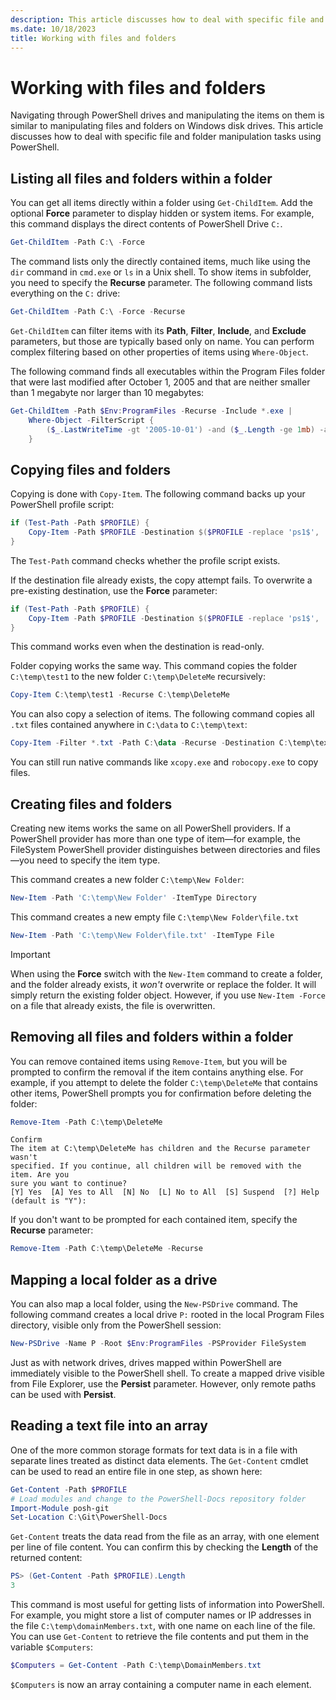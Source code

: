 ```yaml
---
description: This article discusses how to deal with specific file and folder manipulation tasks using PowerShell.
ms.date: 10/18/2023
title: Working with files and folders
---
```

# Working with files and folders

Navigating through PowerShell drives and manipulating the items on them is similar to manipulating
files and folders on Windows disk drives. This article discusses how to deal with specific file and
folder manipulation tasks using PowerShell.

## Listing all files and folders within a folder

You can get all items directly within a folder using `Get-ChildItem`. Add the optional **Force**
parameter to display hidden or system items. For example, this command displays the direct contents
of PowerShell Drive `C:`.

```powershell
Get-ChildItem -Path C:\ -Force
```

The command lists only the directly contained items, much like using the `dir` command in `cmd.exe`
or `ls` in a Unix shell. To show items in subfolder, you need to specify the **Recurse** parameter.
The following command lists everything on the `C:` drive:

```powershell
Get-ChildItem -Path C:\ -Force -Recurse
```

`Get-ChildItem` can filter items with its **Path**, **Filter**, **Include**, and **Exclude**
parameters, but those are typically based only on name. You can perform complex filtering based on
other properties of items using `Where-Object`.

The following command finds all executables within the Program Files folder that were last modified
after October 1, 2005 and that are neither smaller than 1 megabyte nor larger than 10 megabytes:

```powershell
Get-ChildItem -Path $Env:ProgramFiles -Recurse -Include *.exe |
    Where-Object -FilterScript {
        ($_.LastWriteTime -gt '2005-10-01') -and ($_.Length -ge 1mb) -and ($_.Length -le 10mb)
    }
```

## Copying files and folders

Copying is done with `Copy-Item`. The following command backs up your PowerShell profile script:

```powershell
if (Test-Path -Path $PROFILE) {
    Copy-Item -Path $PROFILE -Destination $($PROFILE -replace 'ps1$', 'bak')
}
```

The `Test-Path` command checks whether the profile script exists.

If the destination file already exists, the copy attempt fails. To overwrite a pre-existing
destination, use the **Force** parameter:

```powershell
if (Test-Path -Path $PROFILE) {
    Copy-Item -Path $PROFILE -Destination $($PROFILE -replace 'ps1$', 'bak') -Force
}
```

This command works even when the destination is read-only.

Folder copying works the same way. This command copies the folder `C:\temp\test1` to the new folder
`C:\temp\DeleteMe` recursively:

```powershell
Copy-Item C:\temp\test1 -Recurse C:\temp\DeleteMe
```

You can also copy a selection of items. The following command copies all `.txt` files contained
anywhere in `C:\data` to `C:\temp\text`:

```powershell
Copy-Item -Filter *.txt -Path C:\data -Recurse -Destination C:\temp\text
```

You can still run native commands like `xcopy.exe` and `robocopy.exe` to copy files.

## Creating files and folders

Creating new items works the same on all PowerShell providers. If a PowerShell provider has more
than one type of item—for example, the FileSystem PowerShell provider distinguishes between
directories and files—you need to specify the item type.

This command creates a new folder `C:\temp\New Folder`:

```powershell
New-Item -Path 'C:\temp\New Folder' -ItemType Directory
```

This command creates a new empty file `C:\temp\New Folder\file.txt`

```powershell
New-Item -Path 'C:\temp\New Folder\file.txt' -ItemType File
```

> [!IMPORTANT]
> When using the **Force** switch with the `New-Item` command to create a folder, and the folder
> already exists, it _won't_ overwrite or replace the folder. It will simply return the existing
> folder object. However, if you use `New-Item -Force` on a file that already exists, the file
> is overwritten.

## Removing all files and folders within a folder

You can remove contained items using `Remove-Item`, but you will be prompted to confirm the
removal if the item contains anything else. For example, if you attempt to delete the folder
`C:\temp\DeleteMe` that contains other items, PowerShell prompts you for confirmation before
deleting the folder:

```powershell
Remove-Item -Path C:\temp\DeleteMe
```

```Output
Confirm
The item at C:\temp\DeleteMe has children and the Recurse parameter wasn't
specified. If you continue, all children will be removed with the item. Are you
sure you want to continue?
[Y] Yes  [A] Yes to All  [N] No  [L] No to All  [S] Suspend  [?] Help
(default is "Y"):
```

If you don't want to be prompted for each contained item, specify the **Recurse** parameter:

```powershell
Remove-Item -Path C:\temp\DeleteMe -Recurse
```

## Mapping a local folder as a drive

You can also map a local folder, using the `New-PSDrive` command. The following command creates a
local drive `P:` rooted in the local Program Files directory, visible only from the PowerShell
session:

```powershell
New-PSDrive -Name P -Root $Env:ProgramFiles -PSProvider FileSystem
```

Just as with network drives, drives mapped within PowerShell are immediately visible to the
PowerShell shell. To create a mapped drive visible from File Explorer, use the **Persist**
parameter. However, only remote paths can be used with **Persist**.

## Reading a text file into an array

One of the more common storage formats for text data is in a file with separate lines treated as
distinct data elements. The `Get-Content` cmdlet can be used to read an entire file in one step,
as shown here:

```powershell
Get-Content -Path $PROFILE
# Load modules and change to the PowerShell-Docs repository folder
Import-Module posh-git
Set-Location C:\Git\PowerShell-Docs
```

`Get-Content` treats the data read from the file as an array, with one element per line of file
content. You can confirm this by checking the **Length** of the returned content:

```powershell
PS> (Get-Content -Path $PROFILE).Length
3
```

This command is most useful for getting lists of information into PowerShell. For example, you might
store a list of computer names or IP addresses in the file `C:\temp\domainMembers.txt`, with one
name on each line of the file. You can use `Get-Content` to retrieve the file contents and put them
in the variable `$Computers`:

```powershell
$Computers = Get-Content -Path C:\temp\DomainMembers.txt
```

`$Computers` is now an array containing a computer name in each element.
